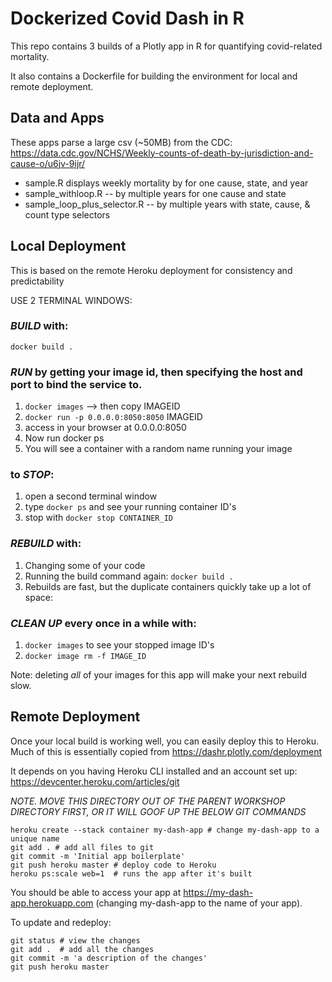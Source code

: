 # Dockerized Covid Dash in R

This repo contains 3 builds of a Plotly app in R for quantifying covid-related mortality.

It also contains a Dockerfile for building the environment for local and remote deployment.

## Data and Apps

These apps parse a large csv (~50MB) from the CDC: https://data.cdc.gov/NCHS/Weekly-counts-of-death-by-jurisdiction-and-cause-o/u6jv-9ijr/

* sample.R displays weekly mortality by for one cause, state, and year
* sample_withloop.R -- by multiple years for one cause and state
* sample_loop_plus_selector.R -- by multiple years with state, cause, & count type selectors


## Local Deployment

This is based on the remote Heroku deployment for consistency and predictability

USE 2 TERMINAL WINDOWS:

### *BUILD* with:
`docker build .`

### *RUN* by getting your image id, then specifying the host and port to bind the service to.
1. `docker images` --> then copy IMAGEID
1. `docker run -p 0.0.0.0:8050:8050` IMAGEID
1. access in your browser at 0.0.0.0:8050
1. Now run docker ps
1. You will see a container with a random name running your image

### to *STOP*:
1. open a second terminal window
1. type `docker ps` and see your running container ID's
1. stop with `docker stop CONTAINER_ID`

### *REBUILD* with:
1. Changing some of your code
1. Running the build command again: `docker build .`
1. Rebuilds are fast, but the duplicate containers quickly take up a lot of space:

### *CLEAN UP* every once in a while with:
1. `docker images` to see your stopped image ID's
1. `docker image rm -f IMAGE_ID`

Note: deleting *all* of your images for this app will make your next rebuild slow.

## Remote Deployment

Once your local build is working well, you can easily deploy this to Heroku. Much of this is essentially copied from https://dashr.plotly.com/deployment

It depends on you having Heroku CLI installed and an account set up: https://devcenter.heroku.com/articles/git

*NOTE. MOVE THIS DIRECTORY OUT OF THE PARENT WORKSHOP DIRECTORY FIRST, OR IT WILL GOOF UP THE BELOW GIT COMMANDS*

	heroku create --stack container my-dash-app # change my-dash-app to a unique name
	git add . # add all files to git
	git commit -m 'Initial app boilerplate'		
	git push heroku master # deploy code to Heroku
	heroku ps:scale web=1  # runs the app after it's built

You should be able to access your app at https://my-dash-app.herokuapp.com (changing my-dash-app to the name of your app).

To update and redeploy:

	git status # view the changes
	git add .  # add all the changes
	git commit -m 'a description of the changes'
	git push heroku master


